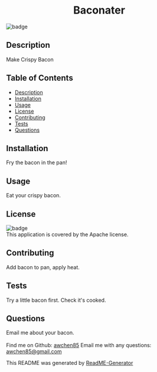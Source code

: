 
  <h1 align="center">Baconater</h1>

  ![badge](https://img.shields.io/badge/license-Apache-brightgreen)<br />

## Description
Make Crispy Bacon

## Table of Contents
* [Description](#description)
* [Installation](#install)
* [Usage](#usage)
* [License](#license)
* [Contributing](#contribution)
* [Tests](#test)
* [Questions](#questions)

## Installation
Fry the bacon in the pan!

## Usage
Eat your crispy bacon.

## License
![badge](https://img.shields.io/badge/license-Apache-brightgreen)
<br />
This application is covered by the Apache license.

## Contributing
Add bacon to pan, apply heat.

## Tests
Try a little bacon first. Check it's cooked.

## Questions
Email me about your bacon.<br />
<br />
Find me on Github: [awchen85](https://github.com/awchen85)
Email me with any questions: awchen85@gmail.com <br />

This README was generated by [ReadME-Generator](https://github.com/awchen85/README-Generator)
